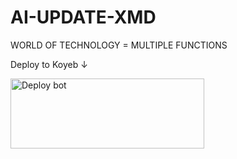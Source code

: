 # AI-UPDATE-XMD
WORLD OF TECHNOLOGY = MULTIPLE FUNCTIONS 

Deploy to Koyeb ↓

<a href="https:// github.com/TcronebHackx-MD/AI-UPDATE-XMD" target="blank"><img align="center" src="https://i.imgur.com/PNoLtFq.png" alt="Deploy bot" height="112" width="310" /></a>
  <div
